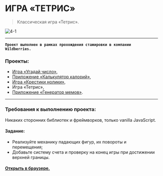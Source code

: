 # ИГРА «ТЕТРИС»
> Классическая игра «Тетрис».

![4-1](https://github.com/carina-bugaga/carina-bugaga/assets/98953836/0742fa7b-255f-49ec-aea6-1e61574d1ecd)

------------



**`Проект выполнен в рамках прохождения стажировки в компании Wildberries.`**

### Проекты:
- [Игра «Угадай число»](https://github.com/carina-bugaga/guess-the-number.git "Игра «Угадай число»"),
- [Приложение «Калькулятор калорий»](https://github.com/carina-bugaga/calorie-calculator.git "Приложение «Калькулятор калорий»"),
- [Игра «Крестики нолики»](https://github.com/carina-bugaga/tic-tac-toe.git "Игра «Крестики нолики»"),
- Игра «Тетрис»,
- [Приложение «Генератор мемов»](https://github.com/carina-bugaga/meme-generator.git "Приложение «Генератор мемов»").

------------
### Требования к выполнению проекта:
Никаких сторонних библиотек и фреймворков, только vanilla JavaScript.


#### Задание:
- Реализуйте механику падающих фигур, их повороты и перемещения;
- Добавьте систему счета и проверку на конец игры при достижении верхней границы.


#### [Открыть в браузере.](https://carina-bugaga.github.io/tetris/ "Открыть в браузере.")
